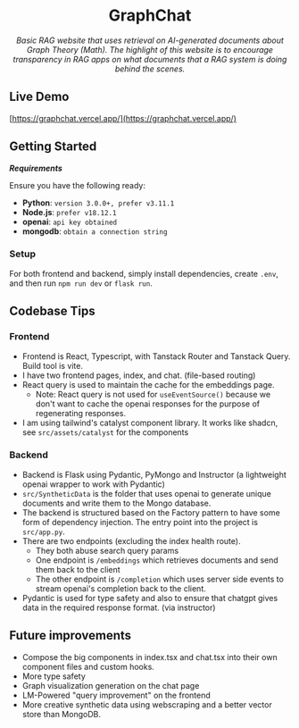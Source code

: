 <p align="center">
    <h1 align="center">GraphChat</h1>
</p>
<p align="center">
    <em>Basic RAG website that uses retrieval on AI-generated documents about Graph Theory (Math). The highlight of this website is to encourage transparency in RAG apps on what documents that a RAG system is doing behind the scenes.</em>
</p>

## Live Demo

[https://graphchat.vercel.app/](https://graphchat.vercel.app/)

## Getting Started

**_Requirements_**

Ensure you have the following ready:

-   **Python**: `version 3.0.0+, prefer v3.11.1`
-   **Node.js**: `prefer v18.12.1`
-   **openai**: `api key obtained`
-   **mongodb**: `obtain a connection string`

### Setup

For both frontend and backend, simply install dependencies, create `.env`, and then run `npm run dev` or `flask run`.

## Codebase Tips

### Frontend

-   Frontend is React, Typescript, with Tanstack Router and Tanstack Query. Build tool is vite.
-   I have two frontend pages, index, and chat. (file-based routing)
-   React query is used to maintain the cache for the embeddings page.
    -   Note: React query is not used for `useEventSource()` because we don't want to cache the openai responses for the purpose of regenerating responses.
-   I am using tailwind's catalyst component library. It works like shadcn, see `src/assets/catalyst` for the components

### Backend

-   Backend is Flask using Pydantic, PyMongo and Instructor (a lightweight openai wrapper to work with Pydantic)
-   `src/SyntheticData` is the folder that uses openai to generate unique documents and write them to the Mongo database.
-   The backend is structured based on the Factory pattern to have some form of dependency injection. The entry point into the project is `src/app.py`.
-   There are two endpoints (excluding the index health route).
    -   They both abuse search query params
    -   One endpoint is `/embeddings` which retrieves documents and send them back to the client
    -   The other endpoint is `/completion` which uses server side events to stream openai's completion back to the client.
-   Pydantic is used for type safety and also to ensure that chatgpt gives data in the required response format. (via instructor)

## Future improvements

-   Compose the big components in index.tsx and chat.tsx into their own component files and custom hooks.
-   More type safety
-   Graph visualization generation on the chat page
-   LM-Powered "query improvement" on the frontend
-   More creative synthetic data using webscraping and a better vector store than MongoDB.
